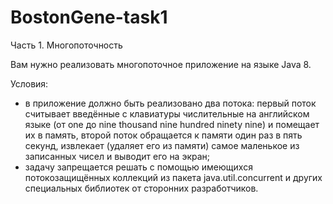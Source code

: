 # BostonGene-task1
Часть 1. Многопоточность

Вам нужно реализовать многопоточное приложение на языке Java 8.

Условия:
- в приложение должно быть реализовано два потока:
первый поток считывает введённые с клавиатуры числительные на английском языке
(от one до nine thousand nine hundred ninety nine) и помещает их в память,
второй поток обращается к памяти один раз в пять секунд, извлекает (удаляет его из
памяти) самое маленькое из записанных чисел и выводит его на экран;
- задачу запрещается решать с помощью имеющихся потокозащищённых коллекций из
пакета java.util.concurrent и других специальных библиотек от сторонних разработчиков.
